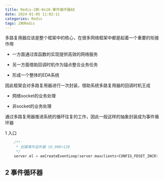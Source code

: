 ```yaml
---
title: Redis-2刷-0x10-事件循环器AE
date: 2024-01-05 11:02:11
categories: Redis
tags: 2刷Redis
---
```


多路复用器应该是整个框架中的核心，在很多网络框架中都是起着一个重要的衔接作用

- 一方面通过库函数的实现提供高效的网络服务

- 另一方面借助回调时机作为锚点整合业务任务

- 形成一个整体的EDA系统

因此框架会对多路复用器进行一次封装，借助系统多路复用器的回调时机王成

- 网络socket的业务处理

- 非socket的业务处理

通过多路复用器推进系统的循环往复的工作，因此一般这样的抽象封装成为事件循环器

1 入口

```c
    /**
     * 创建事件监听器 10_000+128
     */
    server.el = aeCreateEventLoop(server.maxclients+CONFIG_FDSET_INCR);
```

2 事件循环器
---

